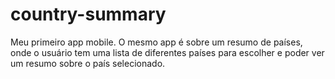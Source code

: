 # country-summary
Meu primeiro app mobile. O mesmo app é sobre um resumo de países, onde o usuário tem uma lista de diferentes países para escolher e poder ver um resumo sobre o país selecionado.
